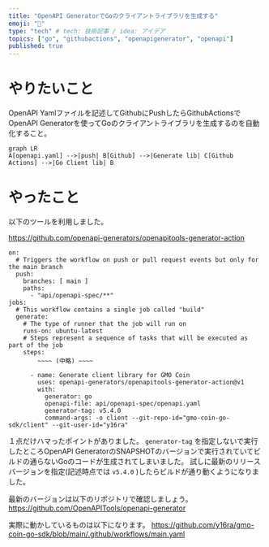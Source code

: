 ```yaml
---
title: "OpenAPI GeneratorでGoのクライアントライブラリを生成する"
emoji: "💨"
type: "tech" # tech: 技術記事 / idea: アイデア
topics: ["go", "githubactions", "openapigenerator", "openapi"]
published: true
---
```


# やりたいこと

OpenAPI Yamlファイルを記述してGithubにPushしたらGithubActionsでOpenAPI Generatorを使ってGoのクライアントライブラリを生成するのを自動化すること。

```mermaid
graph LR
A[openapi.yaml] -->|push| B[Github] -->|Generate lib| C[Github Actions] -->|Go Client lib| B
```

# やったこと

以下のツールを利用しました。

https://github.com/openapi-generators/openapitools-generator-action

```
on:
  # Triggers the workflow on push or pull request events but only for the main branch
  push:
    branches: [ main ]
    paths:
      - "api/openapi-spec/**"
jobs:
  # This workflow contains a single job called "build"
  generate:
    # The type of runner that the job will run on
    runs-on: ubuntu-latest
    # Steps represent a sequence of tasks that will be executed as part of the job
    steps:
        ~~~~ (中略) ~~~~

      - name: Generate client library for GMO Coin
        uses: openapi-generators/openapitools-generator-action@v1
        with:
          generator: go
          openapi-file: api/openapi-spec/openapi.yaml
          generator-tag: v5.4.0
          command-args: -o client --git-repo-id="gmo-coin-go-sdk/client" --git-user-id="y16ra"

```

１点だけハマったポイントがありました。
`generator-tag` を指定しないで実行したところOpenAPI GeneratorのSNAPSHOTのバージョンで実行されていてビルドの通らないGoのコードが生成されてしまいました。
試しに最新のリリースバージョンを指定(記述時点では `v5.4.0` )したらビルドが通り動くようになりました。

最新のバージョンは以下のリポジトリで確認しましょう。
https://github.com/OpenAPITools/openapi-generator


実際に動かしているものは以下になります。
https://github.com/y16ra/gmo-coin-go-sdk/blob/main/.github/workflows/main.yaml